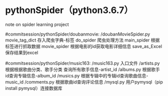 # pythonSpider（python3.6.7）
note on spider learning project

#commitsession/pythonSpider/doubanmovie:
/doubanMovieSpider.py
movie_tag_dict 存入爬虫字典-标签
do_spider 爬虫处理方法
main_spider 根据标签进行抓取数据
movie_spider 根据电影的id获取电影详细信息
save_as_Excel 保存结果到excel

#commitsession/pythonSpider/music163:
/music163.py  入口文件
/artists.py 根据根据歌曲分类、歌手分类 查询所有歌手信息-artist_id
/albums.py  根据歌手id查询专辑信息-album_id
/musics.py  根据专辑中的专辑id查询歌曲信息-music_id
/comments.py 根据歌曲id查询评论信息
/mysql.py 用户pymysql（pip install pymysql）连接数据库
